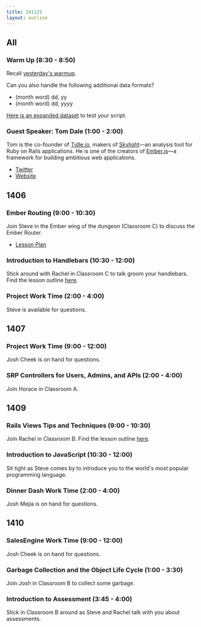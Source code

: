 ```yaml
---
title: 141125
layout: outline
---
```


## All

### Warm Up (8:30 - 8:50)

Recall [yesterday's warmup](http://today.turing.io/outlines/2014-11-24/).

Can you also handle the following additional data formats?

* (month word) dd, yy
* (month word) dd, yyyy

[Here is an expanded dataset](https://gist.github.com/stevekinney/d912371e38f197afe821) to test your script.

### Guest Speaker: Tom Dale (1:00 - 2:00)

Tom is the co-founder of [Tidle.io](http://tilde.io), makers of [Skylight](https://www.skylight.io/)—an analysis tool for Ruby on Rails applications. He is one of the creators of [Ember.js](http://emberjs.com)—a framework for building ambitious web applications.

* [Twitter](https://twitter.com/tomdale)
* [Website](http://tomdale.net/)

## 1406

### Ember Routing (9:00 - 10:30)

Join Steve in the Ember wing of the dungeon (Classroom C) to discuss the Ember Router.

* [Lesson Plan](https://github.com/turingschool/lesson_plans/blob/master/ruby_04-apis_and_scalability/ember_routing.markdown)

### Introduction to Handlebars (10:30 - 12:00)

Stick around with Rachel in Classroom C to talk groom your handlebars. Find the lesson outline [here](https://github.com/turingschool/lesson_plans/blob/master/ruby_04-apis_and_scalability/templating_with_handlebars.markdown).

### Project Work Time (2:00 - 4:00)

Steve is available for questions.

## 1407

### Project Work Time (9:00 - 12:00)

Josh Cheek is on hand for questions.

### SRP Controllers for Users, Admins, and APIs (2:00 - 4:00)

Join Horace in Classroom A. 

## 1409

### Rails Views Tips and Techniques (9:00 - 10:30)

Join Rachel in Classroom B. Find the lesson outline [here](https://github.com/turingschool/lesson_plans/blob/master/ruby_02-web_applications_with_ruby/rails_views_tips_and_techniques.markdown).

### Introduction to JavaScript (10:30 - 12:00)

Sit tight as Steve comes by to introduce you to the world's most popular programming language.

### Dinner Dash Work Time (2:00 - 4:00)

Josh Mejia is on hand for questions.

## 1410

### SalesEngine Work Time (9:00 - 12:00)

Josh Cheek is on hand for questions.

### Garbage Collection and the Object Life Cycle (1:00 - 3:30)

Join Josh in Classroom B to collect some garbage.

### Introduction to Assessment (3:45 - 4:00)

Stick in Classroom B around as Steve and Rachel talk with you about assessments.
